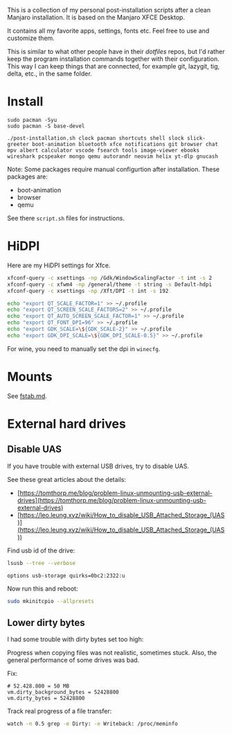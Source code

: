 This is a collection of my personal post-installation scripts after a clean Manjaro installation.
It is based on the Manjaro XFCE Desktop.

It contains all my favorite apps, settings, fonts etc.
Feel free to use and customize them.

This is similar to what other people have in their *dotfiles* repos, but I'd rather keep the program installation commands
together with their configuration.
This way I can keep things that are connected, for example git, lazygit, tig, delta, etc., in the same folder.

# Install

```
sudo pacman -Syu
sudo pacman -S base-devel

./post-installation.sh clock pacman shortcuts shell slock slick-greeter boot-animation bluetooth xfce notifications git browser chat mpv albert calculator vscode fsearch tools image-viewer ebooks wireshark pcspeaker mongo qemu autorandr neovim helix yt-dlp gnucash
```

Note: Some packages require manual configurtion after installation.
These packages are:

- boot-animation
- browser
- qemu

See there `script.sh` files for instructions.

# HiDPI

Here are my HiDPI settings for Xfce.

```bash
xfconf-query -c xsettings -np /Gdk/WindowScalingFactor -t int -s 2
xfconf-query -c xfwm4 -np /general/theme -t string -s Default-hdpi
xfconf-query -c xsettings -np /Xft/DPI -t int -s 192

echo "export QT_SCALE_FACTOR=1" >> ~/.profile
echo "export QT_SCREEN_SCALE_FACTORS=2" >> ~/.profile
echo "export QT_AUTO_SCREEN_SCALE_FACTOR=1" >> ~/.profile
echo "export QT_FONT_DPI=96" >> ~/.profile
echo "export GDK_SCALE=\${GDK_SCALE-2}" >> ~/.profile
echo "export GDK_DPI_SCALE=\${GDK_DPI_SCALE-0.5}" >> ~/.profile
```

For wine, you need to manually set the dpi in `winecfg`.

# Mounts

See [fstab.md](fstab.md).

# External hard drives

## Disable UAS

If you have trouble with external USB drives, try to disable UAS.

See these great articles about the details:

- [https://tomthorp.me/blog/problem-linux-unmounting-usb-external-drives](https://tomthorp.me/blog/problem-linux-unmounting-usb-external-drives)
- [https://leo.leung.xyz/wiki/How_to_disable_USB_Attached_Storage_(UAS)](https://leo.leung.xyz/wiki/How_to_disable_USB_Attached_Storage_(UAS))

Find usb id of the drive:

```bash
lsusb --tree --verbose
```

```{data-filename=/etc/modprobe.d/disable-uas-for-external-drives.conf}
options usb-storage quirks=0bc2:2322:u
```

Now run this and reboot:

```bash
sudo mkinitcpio --allpresets
```

## Lower dirty bytes

I had some trouble with dirty bytes set too high:

Progress when copying files was not realistic, sometimes stuck.
Also, the general performance of some drives was bad.

Fix:

```{data-filename=/etc/sysctl.d/99-decrease-dirty-bytes.conf}
# 52.428.800 = 50 MB
vm.dirty_background_bytes = 52428800
vm.dirty_bytes = 52428800
```

Track real progress of a file transfer:

```bash
watch -n 0.5 grep -e Dirty: -e Writeback: /proc/meminfo
```
